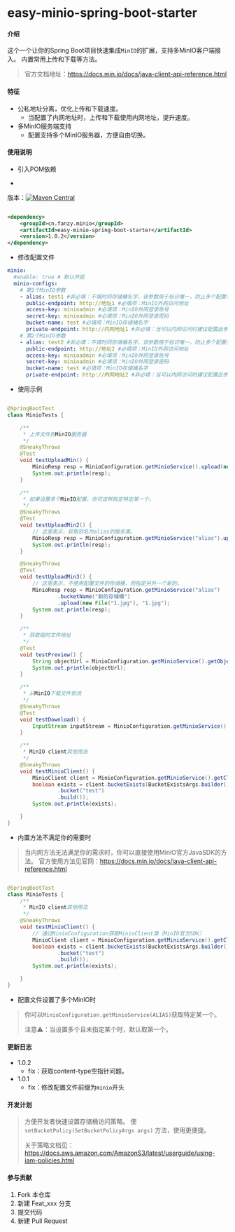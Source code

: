# easy-minio-spring-boot-starter

#### 介绍

这个一个让你的Spring Boot项目快速集成`MinIO`的扩展，支持多MinIO客户端接入。 内置常用上传和下载等方法。
> 官方文档地址：https://docs.min.io/docs/java-client-api-reference.html

#### 特征

* 公私地址分离，优化上传和下载速度。
    * 当配置了内网地址时，上传和下载使用内网地址，提升速度。
* 多MinIO服务端支持
    * 配置支持多个MinIO服务器，方便自由切换。

#### 使用说明

* 引入POM依赖


*
版本：[![Maven Central](https://img.shields.io/maven-central/v/cn.fanzy.minio/easy-minio-spring-boot-starter.svg?label=Maven%20Central)](https://search.maven.org/search?q=g:%22cn.fanzy.minio%22%20AND%20a:%22easy-minio-spring-boot-starter%22)

```xml

<dependency>
    <groupId>cn.fanzy.minio</groupId>
    <artifactId>easy-minio-spring-boot-starter</artifactId>
    <version>1.0.2</version>
</dependency>
```

* 修改配置文件

```yaml
minio:
  #enable: true # 默认开启
  minio-configs:
    # 第1个MinIO参数
    - alias: test1 #非必填：不填时同存储桶名字，该参数用于标识唯一，防止多个配置参数存储桶重名
      public-endpoint: http://地址1 #必填项：MinIO外网访问地址
      access-key: minioadmin #必填项：MinIO外网登录账号
      secret-key: minioadmin #必填项：MinIO外网登录密码
      bucket-name: test #必填项：MinIO存储桶名字
      private-endpoint: http://内网地址1 #非必填：当可以内网访问时建议配置此参数，提高传输速度。默认同public-endpoint
    # 第2个MinIO参数
    - alias: test2 #非必填：不填时同存储桶名字，该参数用于标识唯一，防止多个配置参数存储桶重名
      public-endpoint: http://地址2 #必填项：MinIO外网访问地址
      access-key: minioadmin #必填项：MinIO外网登录账号
      secret-key: minioadmin #必填项：MinIO外网登录密码
      bucket-name: test #必填项：MinIO存储桶名字
      private-endpoint: http://内网地址2 #非必填：当可以内网访问时建议配置此参数，提高传输速度。默认同public-endpoint
```

* 使用示例

```java

@SpringBootTest
class MinioTests {

    /**
     * 上传文件到MinIO服务器
     */
    @SneakyThrows
    @Test
    void testUploadMin() {
        MinioResp resp = MinioConfiguration.getMinioService().upload(new File("1.jpg"), "1.jpg");
        System.out.println(resp);
    }

    /**
     * 如果设置多个MinIO配置，你可这样指定特定某一个。
     */
    @SneakyThrows
    @Test
    void testUploadMin2() {
        // 这里表示，获取别名为alias的服务类。
        MinioResp resp = MinioConfiguration.getMinioService("alias").upload(new File("1.jpg"), "1.jpg");
        System.out.println(resp);
    }

    @SneakyThrows
    @Test
    void testUploadMin3() {
        // 这里表示，不使用配置文件的存储桶，而指定另外一个新的。
        MinioResp resp = MinioConfiguration.getMinioService("alias")
                .bucketName("新的存储桶")
                .upload(new File("1.jpg"), "1.jpg");
        System.out.println(resp);
    }

    /**
     * 获取临时文件地址
     */
    @Test
    void testPreview() {
        String objectUrl = MinioConfiguration.getMinioService().getObjectUrl("1.jpg");
        System.out.println(objectUrl);
    }

    /**
     * 从MinIO下载文件到流
     */
    @SneakyThrows
    @Test
    void testDownload() {
        InputStream inputStream = MinioConfiguration.getMinioService().getObject("1.jpg");
    }

    /**
     * MinIO client其他用法
     */
    @SneakyThrows
    void testMinioClient() {
        MinioClient client = MinioConfiguration.getMinioService().getClient();
        boolean exists = client.bucketExists(BucketExistsArgs.builder()
                .bucket("test")
                .build());
        System.out.println(exists);

    }
}

```

* 内置方法不满足你的需要时

> 当内网方法无法满足你的需求时，你可以直接使用MinIO官方JavaSDK的方法。
> 官方使用方法见官网：https://docs.min.io/docs/java-client-api-reference.html

```java

@SpringBootTest
class MinioTests {
    /**
     * MinIO client其他用法
     */
    @SneakyThrows
    void testMinioClient() {
        // 通过MinioConfiguration获取MinioClient类（MinIO官方SDK）
        MinioClient client = MinioConfiguration.getMinioService().getClient();
        boolean exists = client.bucketExists(BucketExistsArgs.builder()
                .bucket("test")
                .build());
        System.out.println(exists);

    }
}
```

* 配置文件设置了多个MinIO时

> 你可以`MinioConfiguration.getMinioService(ALIAS)`获取特定某一个。
>
> 注意⚠️：当设置多个且未指定某个时，默认取第一个。

#### 更新日志

* 1.0.2
    * fix：获取content-type空指针问题。
* 1.0.1
    * fix：修改配置文件前缀为`minio`开头
#### 开发计划
> 方便开发者快速设置存储桶访问策略。
> 使`setBucketPolicy(SetBucketPolicyArgs args)` 方法，使用更便捷。
> 
> 关于策略文档见：https://docs.aws.amazon.com/AmazonS3/latest/userguide/using-iam-policies.html
#### 参与贡献

1. Fork 本仓库
2. 新建 Feat_xxx 分支
3. 提交代码
4. 新建 Pull Request